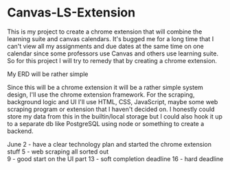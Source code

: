 # Canvas-LS-Extension
This is my project to create a chrome extension that will combine the learning suite and canvas calendars. It's bugged me for a long time that I can't view all my assignments and due dates at the same time on one calendar since some professors use Canvas and others use learning suite. So for this project I will try to remedy that by creating a chrome extension.

My ERD will be rather simple


Since this will be a chrome extension it will be a rather simple system design, I'll use the chrome extension framework. For the scraping, background logic and UI I'll use HTML, CSS, JavaScript, maybe some web scraping program or extension that I haven't decided on. I honestly could store my data from this in the builtin/local storage but I could also hook it up to a separate db like PostgreSQL using node or something to create a backend.

June
2 - have a clear technology plan and started the chrome extension stuff
5 - web scraping all sorted out\
9 - good start on the UI part
13 - soft completion deadline
16 - hard deadline
